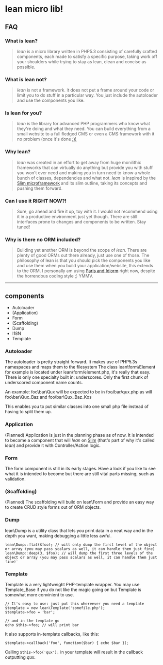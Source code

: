 # lean micro lib!

## FAQ
### What is lean?
> _lean_ is a micro library written in PHP5.3 consisting of carefully crafted components, each made to satisfy a specific purpose, taking work off your shoulders while trying to stay as lean, clean and concise as possible.

### What is lean not?
> _lean_ is not a framework. It does not put a frame around your code or limit you to do stuff in a particular way. You just include the autoloader and use the components you like.

### Is lean for you?
> _lean_ is the library for advanced PHP programmers who know what they're doing and what they need. You can build everything from a small website to a full fledged CMS or even a CMS framework with it no problem (once it's done [;))](http://xkcd.com/541/ "xkcd on smileys in paranthesis")

### Why lean?
> _lean_ was created in an effort to get away from huge monilithic frameworks that can virtually do anything but provide you with stuff you won't ever need and making you in turn need to know a whole bunch of classes, dependencies and what not.
> _lean_ is inspired by the [Slim microframework](http://www.slimframework.com/ "Slim") and its slim outline, taking its concepts and pushing them forward.

### Can I use it RIGHT NOW?!
> Sure, go ahead and fire it up, toy with it. I would not recommend using it in a productive environment just yet though. There are still interfaces prone to changes and components to be written. Stay tuned!

### Why is there no ORM included?
> Building yet another ORM is beyond the scope of _lean_. There are plenty of good ORMs out there already, just use one of those. The philosophy of lean is that you should pick the components you like and use them when you build your application/website, this extends to the ORM.
I personally am using [Paris and Idiorm](http://j4mie.github.com/idiormandparis/ "paris and idorm") right now, despite the horrendous coding style ;) YMMV.


---

## components

+ Autoloader
+ (Application)
+ Form
+ (Scaffolding)
+ Dump
+ I18N
+ Template

### Autoloader

The autoloader is pretty straight forward. It makes use of PHP5.3s namespaces and maps them to the filesystem
The class lean\form\Element for example is located under lean/form/element.php, it's really that easy.
There is only one specialty built in: underscores. Only the first chunk of underscored component name counts.

An example:
foo\bar\Qux will be expected to be in foo/bar/qux.php
as will foo\bar\Qux_Baz and foo\bar\Qux_Baz_Kos

This enables you to put similar classes into one small php file instead of having to split them up.

### Application
(Planned) Application is just in the planning phase as of now. It is intended to become a component that will _lean_ on [Slim](http://www.slimframework.com/ "Slim") (that's part of why it's called _lean_) and provide it with Controller/Action logic.

### Form
The form component is still in its early stages. Have a look if you like to see what it is intended to become but there are still vital parts missing, such as validation.

### (Scaffolding)
(Planned) The scaffolding will build on lean\Form and provide an easy way to create CRUD style forms out of ORM objects.

### Dump
lean\Dump is a utility class that lets you print data in a neat way and in the depth you want,  making debugging a little less awful.

    lean\Dump::flat($foo); // will only dump the first level of the object or array (you may pass scalars as well, it can handle them just fine)
    lean\Dump::deep(3, $foo); // will dump the first three levels of the object or array (you may pass scalars as well, it can handle them just fine)`

### Template
Template is a very lightweight PHP-template wrapper. You may use Template_Base if you do not like the magic going on but Template is somewhat more convinient to use.

    // It's easy to use: just put this whereever you need a template
    $template = new lean\Template('somefile.php');
    $template->foo = 'bar';

    // and in the template go
    echo $this->foo; // will print bar

It also supports in-template callbacks, like this:

    $template->callback('foo', function($bar) { echo $bar });

Calling `$this->foo('qux');` in your template will result in the callback outputting _qux_.